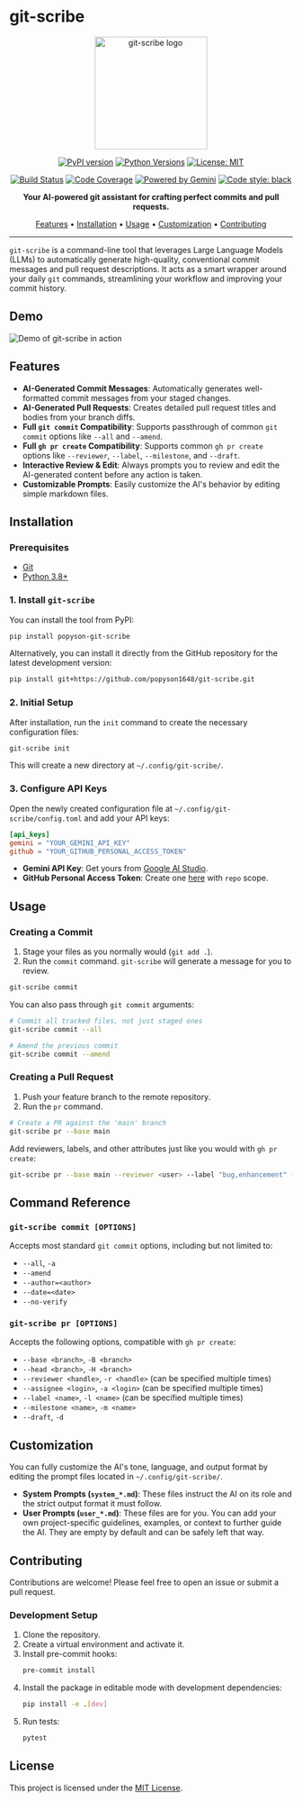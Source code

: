 # git-scribe

<p align="center">
  <img src="https://raw.githubusercontent.com/popyson1648/git-scribe/main/logo.png" alt="git-scribe logo" width="200"/>
</p>

<p align="center">
  <a href="https://pypi.org/project/popyson-git-scribe/"><img alt="PyPI version" src="https://img.shields.io/pypi/v/popyson-git-scribe.svg"></a>
  <a href="https://pypi.org/project/popyson-git-scribe/"><img alt="Python Versions" src="https://img.shields.io/pypi/pyversions/popyson-git-scribe.svg"></a>
  <a href="https://opensource.org/licenses/MIT"><img alt="License: MIT" src="https://img.shields.io/badge/License-MIT-yellow.svg"></a>
</p>
<p align="center">
  <a href="https://github.com/popyson1648/git-scribe/actions/workflows/ci.yml"><img alt="Build Status" src="https://github.com/popyson1648/git-scribe/actions/workflows/ci.yml/badge.svg"></a>
  <a href="https://codecov.io/gh/popyson1648/git-scribe"><img alt="Code Coverage" src="https://codecov.io/gh/popyson1648/git-scribe/graph/badge.svg"></a>
  <a href="https://ai.google.dev/"><img alt="Powered by Gemini" src="https://img.shields.io/badge/Powered%20by-Gemini-blue?logo=google&logoColor=white"></a>
  <a href="https://github.com/psf/black"><img alt="Code style: black" src="https://img.shields.io/badge/code%20style-black-000000.svg"></a>
</p>

<p align="center">
  <strong>Your AI-powered git assistant for crafting perfect commits and pull requests.</strong>
</p>

<p align="center">
  <a href="#features">Features</a> •
  <a href="#installation">Installation</a> •
  <a href="#usage">Usage</a> •
  <a href="#customization">Customization</a> •
  <a href="#contributing">Contributing</a>
</p>

---

`git-scribe` is a command-line tool that leverages Large Language Models (LLMs) to automatically generate high-quality, conventional commit messages and pull request descriptions. It acts as a smart wrapper around your daily `git` commands, streamlining your workflow and improving your commit history.

## Demo

![Demo of git-scribe in action](https://raw.githubusercontent.com/popyson1648/git-scribe/docs/fix-readme-gif/assets/demo.gif)

## Features

- **AI-Generated Commit Messages**: Automatically generates well-formatted commit messages from your staged changes.
- **AI-Generated Pull Requests**: Creates detailed pull request titles and bodies from your branch diffs.
- **Full `git commit` Compatibility**: Supports passthrough of common `git commit` options like `--all` and `--amend`.
- **Full `gh pr create` Compatibility**: Supports common `gh pr create` options like `--reviewer`, `--label`, `--milestone`, and `--draft`.
- **Interactive Review & Edit**: Always prompts you to review and edit the AI-generated content before any action is taken.
- **Customizable Prompts**: Easily customize the AI's behavior by editing simple markdown files.

## Installation

### Prerequisites

- [Git](https://git-scm.com/)
- [Python 3.8+](https://www.python.org/)

### 1. Install `git-scribe`

You can install the tool from PyPI:

```bash
pip install popyson-git-scribe
```

Alternatively, you can install it directly from the GitHub repository for the latest development version:

```bash
pip install git+https://github.com/popyson1648/git-scribe.git
```

### 2. Initial Setup

After installation, run the `init` command to create the necessary configuration files:

```bash
git-scribe init
```

This will create a new directory at `~/.config/git-scribe/`.

### 3. Configure API Keys

Open the newly created configuration file at `~/.config/git-scribe/config.toml` and add your API keys:

```toml
[api_keys]
gemini = "YOUR_GEMINI_API_KEY"
github = "YOUR_GITHUB_PERSONAL_ACCESS_TOKEN"
```

- **Gemini API Key**: Get yours from [Google AI Studio](https://aistudio.google.com/app/apikey).
- **GitHub Personal Access Token**: Create one [here](https://github.com/settings/tokens) with `repo` scope.

## Usage

### Creating a Commit

1.  Stage your files as you normally would (`git add .`).
2.  Run the `commit` command. `git-scribe` will generate a message for you to review.

```bash
git-scribe commit
```

You can also pass through `git commit` arguments:

```bash
# Commit all tracked files, not just staged ones
git-scribe commit --all

# Amend the previous commit
git-scribe commit --amend
```

### Creating a Pull Request

1.  Push your feature branch to the remote repository.
2.  Run the `pr` command.

```bash
# Create a PR against the 'main' branch
git-scribe pr --base main
```

Add reviewers, labels, and other attributes just like you would with `gh pr create`:

```bash
git-scribe pr --base main --reviewer <user> --label "bug,enhancement" --draft
```

## Command Reference

### `git-scribe commit [OPTIONS]`

Accepts most standard `git commit` options, including but not limited to:
- `--all`, `-a`
- `--amend`
- `--author=<author>`
- `--date=<date>`
- `--no-verify`

### `git-scribe pr [OPTIONS]`

Accepts the following options, compatible with `gh pr create`:
- `--base <branch>`, `-B <branch>`
- `--head <branch>`, `-H <branch>`
- `--reviewer <handle>`, `-r <handle>` (can be specified multiple times)
- `--assignee <login>`, `-a <login>` (can be specified multiple times)
- `--label <name>`, `-l <name>` (can be specified multiple times)
- `--milestone <name>`, `-m <name>`
- `--draft`, `-d`

## Customization

You can fully customize the AI's tone, language, and output format by editing the prompt files located in `~/.config/git-scribe/`.

- **System Prompts (`system_*.md`)**: These files instruct the AI on its role and the strict output format it must follow.
- **User Prompts (`user_*.md`)**: These files are for you. You can add your own project-specific guidelines, examples, or context to further guide the AI. They are empty by default and can be safely left that way.

## Contributing

Contributions are welcome! Please feel free to open an issue or submit a pull request.

### Development Setup

1.  Clone the repository.
2.  Create a virtual environment and activate it.
3.  Install pre-commit hooks:
    ```bash
    pre-commit install
    ```
4.  Install the package in editable mode with development dependencies:
    ```bash
    pip install -e .[dev]
    ```
5.  Run tests:
    ```bash
    pytest
    ```

## License

This project is licensed under the [MIT License](LICENSE).
